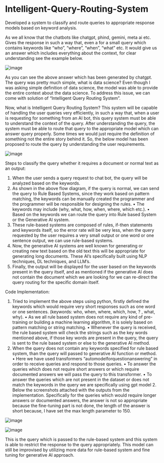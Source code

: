 # Intelligent-Query-Routing-System
Developed a system to classify and route queries to appropriate response models based on keyword analysis.

As we all know that the chatbots like chatgpt, phind, gemini, meta ai etc. Gives the response in such a way that, even a for a small query which contains keywords like “who”, “where”, “when”, “what” etc. It would give us an answer which includes everything about the context, for clear understanding see the example below. 

![image](https://github.com/user-attachments/assets/900053fb-937e-4fcd-ad94-80bd34bc7a1e)

As you can see the above answer which has been generated by chatgpt. The query was pretty much simple, what is data science? Even though I was asking simple definition of data science, the model was able to provide the entire context about the data science. To address this issue, we can come with solution of “Intelligent Query Routing System”. 

Now, what is Intelligent Query Routing System?
This system will be capable of handling the user queries very efficiently, in such a way that, when a user is requesting for something from an AI bot, this query system must be able to understand the context of the query. After understanding the query, the system must be able to route that query to the appropriate model which can answer query properly. Some times we would just require the definition of something not the entire story behind it. So, the below model has been proposed to route the query by understanding the user requirements.

![image](https://github.com/user-attachments/assets/d21dceaa-5f30-4165-99ca-5212faf15617)

Steps to classify the query whether it requires a document or normal text as an output:
1.	When the user sends a query request to chat bot, the query will be analyzed based on the keywords.
2.	As shown in the above flow diagram, if the query is normal, we can send the query to Rule Based Systems, since they work based on pattern matching, the keywords can be manually created the programmer and the programmer will be responsible for designing the rules. 
•	The keywords may include (why, what, how, when, where, which etc.). 
•	Based on the keywords we can route the query into Rule based System or the Generative AI system.
3.	These rule-based systems are composed of rules, if-then statements and keywords itself, so the error rate will be very less, when the query requested by the user requires a very small output or one word or one sentence output, we can use rule-based systems.
4.	Now, the generative AI systems are well known for generating or creating new text based on the old text this will be appropriate for generating long documents. These AI’s specifically built using NLP techniques, DL techniques, and LLM’s.
5.	Finally, the output will be displayed for the user based on the keywords present in the query itself, and as mentioned if the generative AI does not contain the document which we are looking for we can re-direct the query routing for the specific domain itself.

Code Implementation:
1.	Tried to implement the above steps using python, firstly defined the keywords which would require very short responses such as one word or one sentences. (keywords: who, when, where, which, how, ? , what, why).
•	As we all rule based system does not require any kind of pre-training or building a machine learning algorithm, it is solely based on pattern matching or string matching.
•	Whenever the query is received, the rule based system will check the strings such as the key words mentioned above, if those key words are present in the query, the query is sent to the rule based system or else to the generative AI method.
2.	When the query does not contain any keywords specified for rule based system, than the query will passed to generative AI function or method.
•	Here we have used transformers “automodelforquestionanswering” in order to receive queries and respond to those queries.
•	To answer the queries which does not require short answers or which require documented answers we will pass the query to this transformer.
•	To answer the queries which are not present in the dataset or does not match the keywords in the query we are specifically using gpt model 2.
Below the screenshots attached with the outputs from the implementation.  Specifically for the queries which would require longer answers or documented answers, the answer is not so appropriate because the fine-tuning part is not done, the length of the answer is short because, I have set the max length parameter to 150. 

![image](https://github.com/user-attachments/assets/8983bf6a-181a-4938-b7a1-e631c655824a)

![image](https://github.com/user-attachments/assets/2a4acda2-29a8-4d6e-86c7-72499f2b176a)

This is the query which is passed to the rule-based system and this system is able to restrict the response to the query appropriately.
This model can still be improvised by utilizing more data for rule-based system and fine tuning for generative AI approach.
